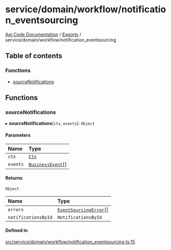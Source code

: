 # service/domain/workflow/notification\_eventsourcing
 
[Api Code Documentation](../README.md) / [Exports](../modules.md) / service/domain/workflow/notification\_eventsourcing

## Table of contents

### Functions

- [sourceNotifications](service_domain_workflow_notification_eventsourcing.md#sourcenotifications)

## Functions

### sourceNotifications

▸ **sourceNotifications**(`ctx`, `events`): `Object`

#### Parameters

| Name | Type |
| :------ | :------ |
| `ctx` | [`Ctx`](../interfaces/lib_ctx.Ctx.md) |
| `events` | [`BusinessEvent`](service_domain_business_event.md#businessevent)[] |

#### Returns

`Object`

| Name | Type |
| :------ | :------ |
| `errors` | [`EventSourcingError`](../classes/service_domain_errors_event_sourcing_error.EventSourcingError.md)[] |
| `notificationsById` | `NotificationsById` |

#### Defined in

[src/service/domain/workflow/notification_eventsourcing.ts:15](https://github.com/openkfw/TruBudget/blob/40b449a/api/src/service/domain/workflow/notification_eventsourcing.ts#L15)
